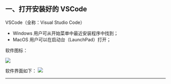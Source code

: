 ## 一、打开安装好的 VSCode

VSCode（全称：Visual Studio Code）
- Windows 用户可从开始菜单中最近安装程序中找到；
- MacOS 用户可以在启动台（LaunchPad）打开；

软件图标：


![](http://o6nu63qnj.bkt.clouddn.com/vsclogo.png)



软件界面如下：
![](http://o6nu63qnj.bkt.clouddn.com/vscvsc1.png)

---
